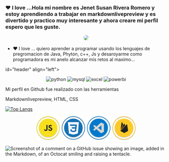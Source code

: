### ❤️ I love ...Hola mi nombre es Jenet Susan Rivera Romero y estoy aprendiendo a trabajar  en markdownlivepreview y es divertido y practico muy interesante y  ahora creare mi perfil espero que les guste. 

<p align="center">
<img src="https://avatars.githubusercontent.com/u/132324047?v=4" style="width:250px; border-radius:50%">
</p>

* ❤️ I love ... quiero aprender a programar usando los lenguajes de pregromacion de Java, Phyton, c++, Js y desaroyarme como  programadora es mi  anelo alcanzar  mis retos  al maximo...




 <div
 
 id="header" align="left"><p style="text-align:center">
    <img decoding="async" src="https://img.shields.io/badge/Python-3776AB?style=for-the-badge&logo=python&logoColor=white" alt="python"/>
  </a>
    <img decoding="async" src="https://img.shields.io/badge/MySQL-6DB33F?style=for-the-badge&logo=mysql&logoColor=white" alt="mysql"/>
  </a>
 <img decoding="async" src="https://img.shields.io/badge/Microsoft_Excel-217346?style=for-the-badge&logo=microsoft-excel&logoColor=white" alt="excel"/>
  </a>
 <img decoding="async" src="https://img.shields.io/badge/Power_BI-FFBE00?style=for-the-badge&logo=Power-BI&logoColor=white" alt="powerbi"/>
  </a>

</div>

</p>


Mi perfil en Github fue realizado  con las herramientas 

Markdownlivepreview, 
HTML, 
CSS  

<p style="text-align:center">

[![Top Langs](https://github-readme-stats.vercel.app/api/top-langs/?username=noelianav91&layout=compact&theme=vision-friendly-dark)](https://github.com/anuraghazra/github-readme-stats)

</p>


<p style="text-align:center">

<img width="75px" src="https://raw.githubusercontent.com/Pedro-Murilo/icons-for-readme/5bbe933ecb81a1650e0041ec6e47ebde0dd4ffb1/.github/js-icon.svg" alt="Javascript Icon"/>



<img width="75px" src=https://raw.githubusercontent.com/Pedro-Murilo/icons-for-readme/5bbe933ecb81a1650e0041ec6e47ebde0dd4ffb1/.github/css-icon.svg alt="Typescript Icon" /> 



<img width="75px" src=https://raw.githubusercontent.com/Pedro-Murilo/icons-for-readme/5bbe933ecb81a1650e0041ec6e47ebde0dd4ffb1/.github/vscode-icon.svg alt="CSS Icon" />



<img width="75px" src=https://raw.githubusercontent.com/Pedro-Murilo/icons-for-readme/5bbe933ecb81a1650e0041ec6e47ebde0dd4ffb1/.github/firebase-icon.svg alt="Firebase Icon" />

</p>

<p style="text-align:center">

![Screenshot of a comment on a GitHub issue showing an image, added in the Markdown, of an Octocat smiling and raising a tentacle.](https://myoctocat.com/assets/images/base-octocat.svg)

</p>


 
